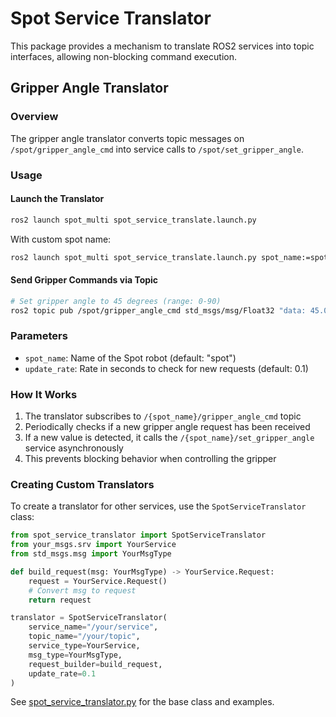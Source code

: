 # Spot Service Translator

This package provides a mechanism to translate ROS2 services into topic interfaces, allowing non-blocking command execution.

## Gripper Angle Translator

### Overview
The gripper angle translator converts topic messages on `/spot/gripper_angle_cmd` into service calls to `/spot/set_gripper_angle`.

### Usage

#### Launch the Translator
```bash
ros2 launch spot_multi spot_service_translate.launch.py
```

With custom spot name:
```bash
ros2 launch spot_multi spot_service_translate.launch.py spot_name:=spot2
```

#### Send Gripper Commands via Topic
```bash
# Set gripper angle to 45 degrees (range: 0-90)
ros2 topic pub /spot/gripper_angle_cmd std_msgs/msg/Float32 "data: 45.0"
```

### Parameters
- `spot_name`: Name of the Spot robot (default: "spot")
- `update_rate`: Rate in seconds to check for new requests (default: 0.1)

### How It Works
1. The translator subscribes to `/{spot_name}/gripper_angle_cmd` topic
2. Periodically checks if a new gripper angle request has been received
3. If a new value is detected, it calls the `/{spot_name}/set_gripper_angle` service asynchronously
4. This prevents blocking behavior when controlling the gripper

### Creating Custom Translators

To create a translator for other services, use the `SpotServiceTranslator` class:

```python
from spot_service_translator import SpotServiceTranslator
from your_msgs.srv import YourService
from std_msgs.msg import YourMsgType

def build_request(msg: YourMsgType) -> YourService.Request:
    request = YourService.Request()
    # Convert msg to request
    return request

translator = SpotServiceTranslator(
    service_name="/your/service",
    topic_name="/your/topic",
    service_type=YourService,
    msg_type=YourMsgType,
    request_builder=build_request,
    update_rate=0.1
)
```

See [spot_service_translator.py](spot_service_translator.py) for the base class and examples.

